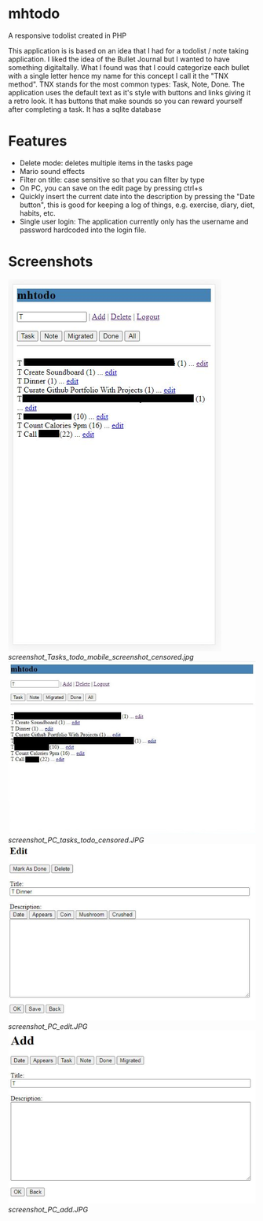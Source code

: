 # mhtodo
A responsive todolist created in PHP

This application is is based on an idea that I had for a todolist / note taking application. I liked the idea of the Bullet Journal but I wanted to have something digitaltally. What I found was that I could categorize each bullet with a single letter hence my name for this concept I call it the "TNX method". TNX stands for the most common types: Task, Note, Done. The application uses the default text as it's style with buttons and links giving it a retro look. It has buttons that make sounds so you can reward yourself after completing a task. It has a sqlite database 

# Features

 - Delete mode: deletes multiple items in the tasks page
 - Mario sound effects
 - Filter on title: case sensitive so that you can filter by type 
 - On PC, you can save on the edit page by pressing ctrl+s
 - Quickly insert the current date into the description by pressing the "Date button", this is good for keeping a log of things, e.g. exercise, diary, diet, habits, etc.
 - Single user login: The application currently only has the username and password hardcoded into the login file. 
 
 # Screenshots
 
![screenshot_Tasks_todo_mobile_screenshot_censored.jpg](screenshots/screenshot_Tasks_todo_mobile_screenshot_censored.jpg) *screenshot_Tasks_todo_mobile_screenshot_censored.jpg*
![screenshot_PC_tasks_todo_censored.JPG](screenshots/screenshot_PC_tasks_todo_censored.JPG)
*screenshot_PC_tasks_todo_censored.JPG*
![screenshot_PC_edit.JPG](screenshots/screenshot_PC_edit.JPG)
*screenshot_PC_edit.JPG*
![screenshot_PC_add.JPG](screenshots/screenshot_PC_add.JPG)
*screenshot_PC_add.JPG*
